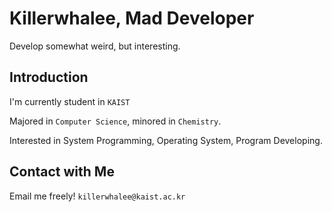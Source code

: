 # Killerwhalee, Mad Developer 
Develop somewhat weird, but interesting.

## Introduction
I'm currently student in `KAIST`

Majored in `Computer Science`, minored in `Chemistry`.

Interested in System Programming, Operating System, Program Developing.

## Contact with Me
Email me freely! `killerwhalee@kaist.ac.kr`

<!---
KillerWhalee/KillerWhalee is a ✨ special ✨ repository because its `README.md` (this file) appears on your GitHub profile.
You can click the Preview link to take a look at your changes!
--->
